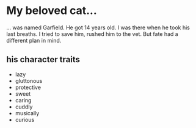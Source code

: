 # My beloved cat...
... was named Garfield. He got 14 years old. I was there when he took his last breaths. I tried to save him, rushed him to the vet. But fate had a different plan in mind.
## his character traits
* lazy
* gluttonous
* protective
* sweet
* caring
* cuddly
* musically
* curious